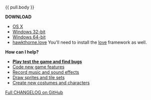 {{ pull.body }}

**DOWNLOAD**

- [OS X](http://files.projecthawkthorne.com/releases/latest/hawkthorne-osx.zip)
- [Windows 32-bit](http://files.projecthawkthorne.com/releases/latest/hawkthorne-win-x86.zip)
- [Windows 64-bit](http://files.projecthawkthorne.com/releases/latest/hawkthorne-win-x64.zip)
- [hawkthorne.love](http://files.projecthawkthorne.com/releases/latest/hawkthorne.love)
  You'll need to install the [love](http://love2d.org) framework as well.

**How can I help?**

- [**Play test the game and find bugs**](https://github.com/hawkthorne/hawkthorne-journey/blob/master/CONTRIBUTING.md#playtest)
- [Code new game features](https://github.com/hawkthorne/hawkthorne-journey/blob/master/CONTRIBUTING.md#code)
- [Record music and sound effects](https://github.com/hawkthorne/hawkthorne-journey/blob/master/CONTRIBUTING.md#music-and-sound-effects)
- [Draw sprites and tile sets](https://github.com/hawkthorne/hawkthorne-journey/blob/master/CONTRIBUTING.md#sprites)
- [Create new costumes and characters](https://github.com/hawkthorne/hawkthorne-journey/blob/master/CONTRIBUTING.md#characters-and-costumes)

[Full CHANGELOG on GitHub]({{pull.html_url}})
